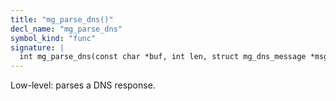 ```yaml
---
title: "mg_parse_dns()"
decl_name: "mg_parse_dns"
symbol_kind: "func"
signature: |
  int mg_parse_dns(const char *buf, int len, struct mg_dns_message *msg);
---
```


Low-level: parses a DNS response. 


